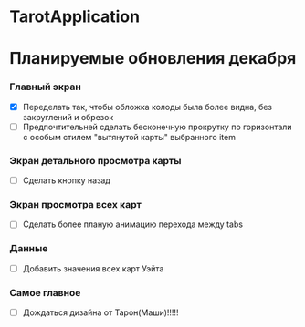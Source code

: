 # TarotApplication
# Планируемые обновления декабря

### Главный экран

- [x] Переделать так, чтобы обложка колоды была более видна, без закруглений и обрезок
- [ ] Предпочтительней сделать бесконечную прокрутку по горизонтали с особым стилем "вытянутой карты" выбранного item

### Экран детального просмотра карты
- [ ] Сделать кнопку назад

### Экран просмотра всех карт
- [ ] Сделать более планую анимацию перехода между tabs

### Данные
- [ ] Добавить значения всех карт Уэйта

### Самое главное
- [ ] Дождаться дизайна от Тарон(Маши)!!!!!
